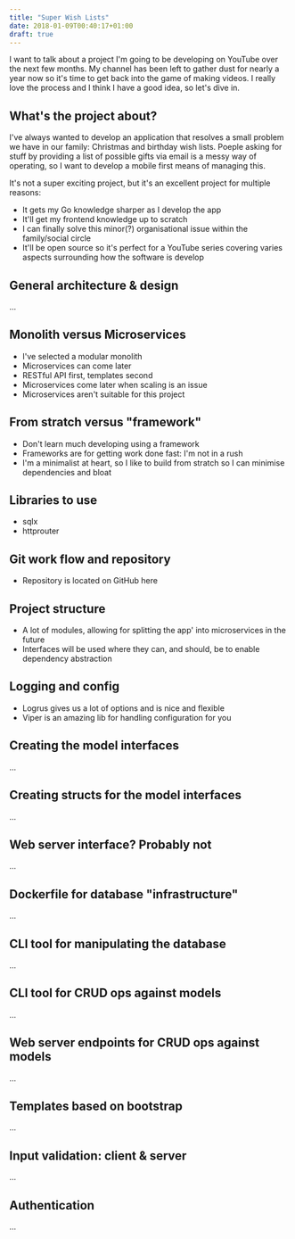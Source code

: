 ```yaml
---
title: "Super Wish Lists"
date: 2018-01-09T00:40:17+01:00
draft: true
---
```


I want to talk about a project I'm going to be developing on YouTube over the
next few months. My channel has been left to gather dust for nearly a year now
so it's time to get back into the game of making videos. I really love the
process and I think I have a good idea, so let's dive in.

## What's the project about?
I've always wanted to develop an application that resolves a small problem we
have in our family: Christmas and birthday wish lists. Poeple asking for stuff
by providing a list of possible gifts via email is a messy way of operating, so
I want to develop a mobile first means of managing this. 

It's not a super exciting project, but it's an excellent project for multiple
reasons:

- It gets my Go knowledge sharper as I develop the app
- It'll get my frontend knowledge up to scratch
- I can finally solve this minor(?) organisational issue within the
  family/social circle
- It'll be open source so it's perfect for a YouTube series covering varies
  aspects surrounding how the software is develop

## General architecture & design
...

## Monolith versus Microservices
- I've selected a modular monolith
- Microservices can come later
- RESTful API first, templates second
- Microservices come later when scaling is an issue
- Microservices aren't suitable for this project

## From stratch versus "framework"
- Don't learn much developing using a framework
- Frameworks are for getting work done fast: I'm not in a rush
- I'm a minimalist at heart, so I like to build from stratch so I can minimise
  dependencies and bloat

## Libraries to use
- sqlx
- httprouter

## Git work flow and repository
- Repository is located on GitHub here

## Project structure
- A lot of modules, allowing for splitting the app' into microservices in the
  future
- Interfaces will be used where they can, and should, be to enable dependency abstraction


## Logging and config
- Logrus gives us a lot of options and is nice and flexible
- Viper is an amazing lib for handling configuration for you

## Creating the model interfaces
...

## Creating structs for the model interfaces
...

## Web server interface? Probably not
...

## Dockerfile for database "infrastructure"
...

## CLI tool for manipulating the database
...

## CLI tool for CRUD ops against models
...

## Web server endpoints for CRUD ops against models
...

## Templates based on bootstrap
...

## Input validation: client & server
...

## Authentication
...


